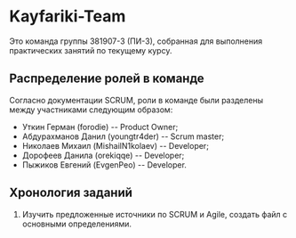 # Kayfariki-Team
 Это команда группы 381907-3 (ПИ-3), собранная для выполнения практических занятий по текущему курсу.

## Распределение ролей в команде
Согласно документации SCRUM, роли в команде были разделены между участниками следующим образом:
* Уткин Герман (forodie) -- Product Owner;
* Абдурахманов Данил (youngtr4der) -- Scrum master;
* Николаев Михаил (MishailN1kolaev) -- Developer;
* Дорофеев Данила (orekiqqe) -- Developer;
* Пыжиков Евгений (EvgenPeo) -- Developer.

## Хронология заданий
1. Изучить предложенные источники по SCRUM и Agile, создать файл с основными определениями.